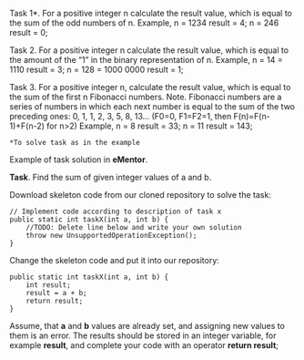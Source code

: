 Task 1*.
For a positive integer n calculate the result value, which is equal to the sum of the odd numbers of n.
Example,
    n = 1234 result = 4;
    n = 246 result = 0;

Task 2.
For a positive integer n calculate the result value, which is equal to the amount of the “1” in the binary
representation of n.
Example,
    n = 14 = 1110 result = 3;
    n = 128 = 1000 0000 result = 1;

Task 3.
For a positive integer n, calculate the result value, which is equal to the sum of the first n Fibonacci numbers.
Note. Fibonacci numbers are a series of numbers in which each next number is equal to the sum of the two
preceding ones: 0, 1, 1, 2, 3, 5, 8, 13... (F0=0, F1=F2=1, then F(n)=F(n-1)+F(n-2) for n>2)
Example,
    n = 8 result = 33;
    n = 11 result = 143;
    
    *To solve task as in the example
    
Example of task solution in **eMentor**.

**Task**. Find the sum of given integer values of a and b.

Download skeleton code from our cloned repository to solve the task:

    // Implement code according to description of task x
    public static int taskX(int a, int b) {
        //TODO: Delete line below and write your own solution
        throw new UnsupportedOperationException();
    }

Change the skeleton code and put it into our repository:

    public static int taskX(int a, int b) {
        int result; 
        result = a + b;
        return result;
    }
    
Assume, that **a** and **b** values are already set, and assigning new values to them is an error.
The results should be stored in an integer variable, for example **result**, and complete your code with
an operator **return result**;